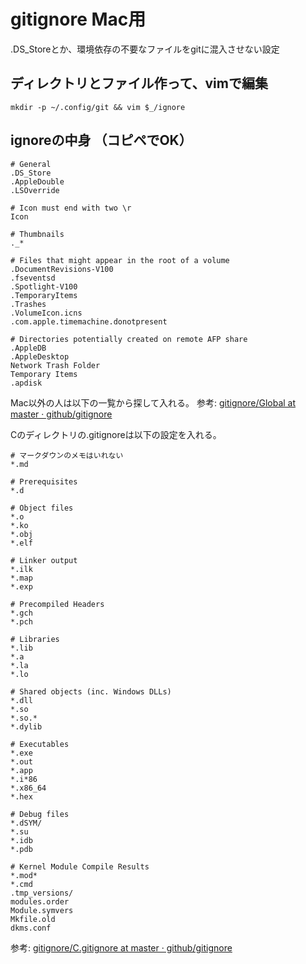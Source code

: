 # gitignore Mac用

.DS_Storeとか、環境依存の不要なファイルをgitに混入させない設定

## ディレクトリとファイル作って、vimで編集

```terminal
mkdir -p ~/.config/git && vim $_/ignore
```

## ignoreの中身 （コピペでOK）

```~/.config/git/ignore
# General
.DS_Store
.AppleDouble
.LSOverride

# Icon must end with two \r
Icon

# Thumbnails
._*

# Files that might appear in the root of a volume
.DocumentRevisions-V100
.fseventsd
.Spotlight-V100
.TemporaryItems
.Trashes
.VolumeIcon.icns
.com.apple.timemachine.donotpresent

# Directories potentially created on remote AFP share
.AppleDB
.AppleDesktop
Network Trash Folder
Temporary Items
.apdisk
```

Mac以外の人は以下の一覧から探して入れる。
参考: [gitignore/Global at master · github/gitignore](https://github.com/github/gitignore/tree/master/Global)

Cのディレクトリの.gitignoreは以下の設定を入れる。

```
# マークダウンのメモはいれない
*.md

# Prerequisites
*.d

# Object files
*.o
*.ko
*.obj
*.elf

# Linker output
*.ilk
*.map
*.exp

# Precompiled Headers
*.gch
*.pch

# Libraries
*.lib
*.a
*.la
*.lo

# Shared objects (inc. Windows DLLs)
*.dll
*.so
*.so.*
*.dylib

# Executables
*.exe
*.out
*.app
*.i*86
*.x86_64
*.hex

# Debug files
*.dSYM/
*.su
*.idb
*.pdb

# Kernel Module Compile Results
*.mod*
*.cmd
.tmp_versions/
modules.order
Module.symvers
Mkfile.old
dkms.conf
```

参考: [gitignore/C.gitignore at master · github/gitignore](https://github.com/github/gitignore/blob/master/C.gitignore)
